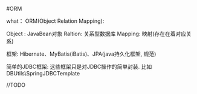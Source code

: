 #ORM

what： ORM(Object Relation Mapping):

Object : JavaBean对象
Raltion: 关系型数据库
Mapping: 映射(存在在着对应关系)

框架: Hibernate、MyBatis(iBatis)、JPA(java持久化框架, 规范)

简单的JDBC框架: 这些框架只是对JDBC操作的简单封装. 比如DBUtils\SpringJDBCTemplate

//TODO